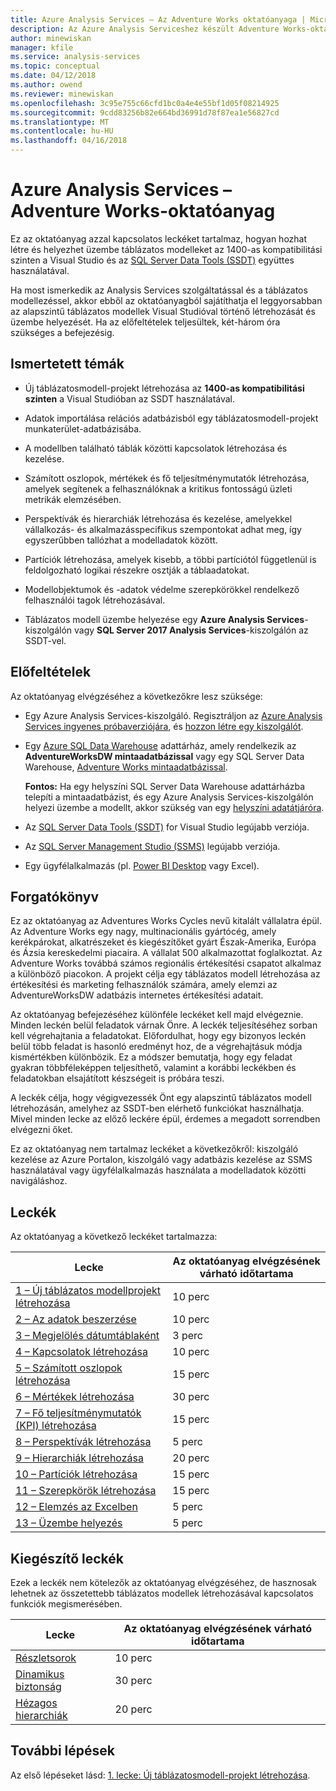 ```yaml
---
title: Azure Analysis Services – Az Adventure Works oktatóanyaga | Microsoft Docs
description: Az Azure Analysis Serviceshez készült Adventure Works-oktatóanyagot ismerteti
author: minewiskan
manager: kfile
ms.service: analysis-services
ms.topic: conceptual
ms.date: 04/12/2018
ms.author: owend
ms.reviewer: minewiskan
ms.openlocfilehash: 3c95e755c66cfd1bc0a4e4e55bf1d05f08214925
ms.sourcegitcommit: 9cdd83256b82e664bd36991d78f87ea1e56827cd
ms.translationtype: MT
ms.contentlocale: hu-HU
ms.lasthandoff: 04/16/2018
---
```

# <a name="azure-analysis-services---adventure-works-tutorial"></a>Azure Analysis Services – Adventure Works-oktatóanyag

Ez az oktatóanyag azzal kapcsolatos leckéket tartalmaz, hogyan hozhat létre és helyezhet üzembe táblázatos modelleket az 1400-as kompatibilitási szinten a Visual Studio és az [SQL Server Data Tools (SSDT)](https://docs.microsoft.com/sql/ssdt/download-sql-server-data-tools-ssdt) együttes használatával.  

Ha most ismerkedik az Analysis Services szolgáltatással és a táblázatos modellezéssel, akkor ebből az oktatóanyagból sajátíthatja el leggyorsabban az alapszintű táblázatos modellek Visual Studióval történő létrehozását és üzembe helyezését. Ha az előfeltételek teljesültek, két-három óra szükséges a befejezésig.  
  
## <a name="what-you-learn"></a>Ismertetett témák   
  
-   Új táblázatosmodell-projekt létrehozása az **1400-as kompatibilitási szinten** a Visual Studióban az SSDT használatával.
  
-   Adatok importálása relációs adatbázisból egy táblázatosmodell-projekt munkaterület-adatbázisába.  
  
-   A modellben található táblák közötti kapcsolatok létrehozása és kezelése.  
  
-   Számított oszlopok, mértékek és fő teljesítménymutatók létrehozása, amelyek segítenek a felhasználóknak a kritikus fontosságú üzleti metrikák elemzésében.  
  
-   Perspektívák és hierarchiák létrehozása és kezelése, amelyekkel vállalkozás- és alkalmazásspecifikus szempontokat adhat meg, így egyszerűbben tallózhat a modelladatok között.  
  
-   Partíciók létrehozása, amelyek kisebb, a többi partíciótól függetlenül is feldolgozható logikai részekre osztják a táblaadatokat.  
  
-   Modellobjektumok és -adatok védelme szerepkörökkel rendelkező felhasználói tagok létrehozásával.  
  
-   Táblázatos modell üzembe helyezése egy **Azure Analysis Services**-kiszolgálón vagy **SQL Server 2017 Analysis Services**-kiszolgálón az SSDT-vel.  
  
## <a name="prerequisites"></a>Előfeltételek  
Az oktatóanyag elvégzéséhez a következőkre lesz szüksége:  
  
-   Egy Azure Analysis Services-kiszolgáló. Regisztráljon az [Azure Analysis Services ingyenes próbaverziójára](https://azure.microsoft.com/services/analysis-services/), és [hozzon létre egy kiszolgálót](../analysis-services-create-server.md). 

-   Egy [Azure SQL Data Warehouse](../../sql-data-warehouse/create-data-warehouse-portal.md) adattárház, amely rendelkezik az **AdventureWorksDW mintaadatbázissal** vagy egy SQL Server Data Warehouse, [Adventure Works mintaadatbázissal](https://github.com/Microsoft/sql-server-samples/releases/tag/adventureworks).

    **Fontos:** Ha egy helyszíni SQL Server Data Warehouse adattárházba telepíti a mintaadatbázist, és egy Azure Analysis Services-kiszolgálón helyezi üzembe a modellt, akkor szükség van egy [helyszíni adatátjáróra](../analysis-services-gateway.md).

-   Az [SQL Server Data Tools (SSDT)](https://msdn.microsoft.com/library/mt204009.aspx) for Visual Studio legújabb verziója.

-   Az [SQL Server Management Studio (SSMS)](https://docs.microsoft.com/sql/ssms/download-sql-server-management-studio-ssms) legújabb verziója.    

-   Egy ügyfélalkalmazás (pl. [Power BI Desktop](https://powerbi.microsoft.com/desktop/) vagy Excel). 

## <a name="scenario"></a>Forgatókönyv  
Ez az oktatóanyag az Adventures Works Cycles nevű kitalált vállalatra épül. Az Adventure Works egy nagy, multinacionális gyártócég, amely kerékpárokat, alkatrészeket és kiegészítőket gyárt Észak-Amerika, Európa és Ázsia kereskedelmi piacaira. A vállalat 500 alkalmazottat foglalkoztat. Az Adventure Works továbbá számos regionális értékesítési csapatot alkalmaz a különböző piacokon. A projekt célja egy táblázatos modell létrehozása az értékesítési és marketing felhasználók számára, amely elemzi az AdventureWorksDW adatbázis internetes értékesítési adatait.  
  
Az oktatóanyag befejezéséhez különféle leckéket kell majd elvégeznie. Minden leckén belül feladatok várnak Önre. A leckék teljesítéséhez sorban kell végrehajtania a feladatokat. Előfordulhat, hogy egy bizonyos leckén belül több feladat is hasonló eredményt hoz, de a végrehajtásuk módja kismértékben különbözik. Ez a módszer bemutatja, hogy egy feladat gyakran többféleképpen teljesíthető, valamint a korábbi leckékben és feladatokban elsajátított készségeit is próbára teszi.  
  
A leckék célja, hogy végigvezessék Önt egy alapszintű táblázatos modell létrehozásán, amelyhez az SSDT-ben elérhető funkciókat használhatja. Mivel minden lecke az előző leckére épül, érdemes a megadott sorrendben elvégezni őket.
  
Ez az oktatóanyag nem tartalmaz leckéket a következőkről: kiszolgáló kezelése az Azure Portalon, kiszolgáló vagy adatbázis kezelése az SSMS használatával vagy ügyfélalkalmazás használata a modelladatok közötti navigáláshoz. 


## <a name="lessons"></a>Leckék  
Az oktatóanyag a következő leckéket tartalmazza:  
  
|Lecke|Az oktatóanyag elvégzésének várható időtartama|  
|----------|------------------------------|  
|[1 – Új táblázatos modellprojekt létrehozása](../tutorials/aas-lesson-1-create-a-new-tabular-model-project.md)|10 perc|  
|[2 – Az adatok beszerzése](../tutorials/aas-lesson-2-get-data.md)|10 perc|  
|[3 – Megjelölés dátumtáblaként](../tutorials/aas-lesson-3-mark-as-date-table.md)|3 perc|  
|[4 – Kapcsolatok létrehozása](../tutorials/aas-lesson-4-create-relationships.md)|10 perc|  
|[5 – Számított oszlopok létrehozása](../tutorials/aas-lesson-5-create-calculated-columns.md)|15 perc|
|[6 – Mértékek létrehozása](../tutorials/aas-lesson-6-create-measures.md)|30 perc|  
|[7 – Fő teljesítménymutatók (KPI) létrehozása](../tutorials/aas-lesson-7-create-key-performance-indicators.md)|15 perc|  
|[8 – Perspektívák létrehozása](../tutorials/aas-lesson-8-create-perspectives.md)|5 perc|  
|[9 – Hierarchiák létrehozása](../tutorials/aas-lesson-9-create-hierarchies.md)|20 perc|  
|[10 – Partíciók létrehozása](../tutorials/aas-lesson-10-create-partitions.md)|15 perc|  
|[11 – Szerepkörök létrehozása](../tutorials/aas-lesson-11-create-roles.md)|15 perc|  
|[12 – Elemzés az Excelben](../tutorials/aas-lesson-12-analyze-in-excel.md)|5 perc| 
|[13 – Üzembe helyezés](../tutorials/aas-lesson-13-deploy.md)|5 perc|  
  
## <a name="supplemental-lessons"></a>Kiegészítő leckék  
Ezek a leckék nem kötelezők az oktatóanyag elvégzéséhez, de hasznosak lehetnek az összetettebb táblázatos modellek létrehozásával kapcsolatos funkciók megismerésében.  
  
|Lecke|Az oktatóanyag elvégzésének várható időtartama|  
|----------|------------------------------|  
|[Részletsorok](../tutorials/aas-supplemental-lesson-detail-rows.md)|10 perc|
|[Dinamikus biztonság](../tutorials/aas-supplemental-lesson-dynamic-security.md)|30 perc|
|[Hézagos hierarchiák](../tutorials/aas-supplemental-lesson-ragged-hierarchies.md)|20 perc| 

  
## <a name="next-steps"></a>További lépések  
Az első lépéseket lásd: [1. lecke: Új táblázatosmodell-projekt létrehozása](../tutorials/aas-lesson-1-create-a-new-tabular-model-project.md).  
  
  
  

